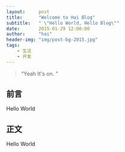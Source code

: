 ```yaml
---
layout:     post
title:      "Welcome to Hai Blog"
subtitle:   " \"Hello World, Hello Blog\""
date:       2015-01-29 12:00:00
author:     "hai"
header-img: "img/post-bg-2015.jpg"
tags:
    - 生活
    - 开发
---
```


> “Yeah It's on. ”


## 前言

Hello World




## 正文

Hello World
